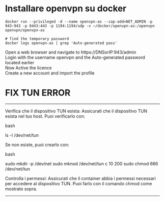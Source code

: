 # Installare openvpn su docker


```
docker run --privileged -d --name openvpn-as --cap-add=NET_ADMIN -p 943:943 -p 8443:443 -p 1194:1194/udp -v ~/docker/openvpn-as:/openvpn openvpn/openvpn-as
```

```
# find the temporary password
docker logs openvpn-as | grep 'Auto-generated pass'
```

Open a web browser and navigate to https://DNSorIP:943/admin <br>
Login with the username openvpn and the Auto-generated password located earlier <br>
Now Active the licence <br>
Create a new account and import the profile <br>

# FIX TUN ERROR
_________________________
Verifica che il dispositivo TUN esista:
Assicurati che il dispositivo TUN esista nel tuo host. Puoi verificarlo con:

bash

ls -l /dev/net/tun

Se non esiste, puoi crearlo con:

bash

sudo mkdir -p /dev/net
sudo mknod /dev/net/tun c 10 200
sudo chmod 666 /dev/net/tun

Controlla i permessi:
Assicurati che il container abbia i permessi necessari per accedere al dispositivo TUN. Puoi farlo con il comando chmod come mostrato sopra. 

________________________
